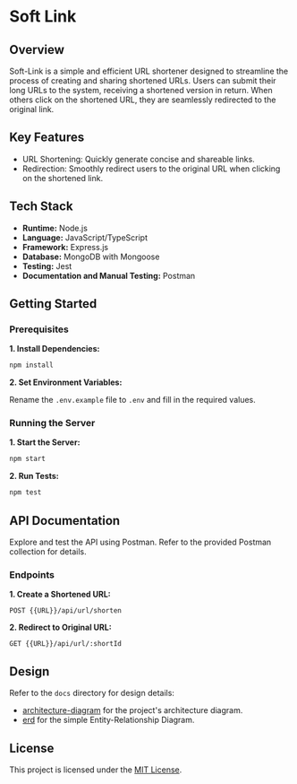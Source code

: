 # Soft Link

## Overview

Soft-Link is a simple and efficient URL shortener designed to streamline the process of creating and sharing shortened URLs. Users can submit their long URLs to the system, receiving a shortened version in return. When others click on the shortened URL, they are seamlessly redirected to the original link.

## Key Features

- URL Shortening: Quickly generate concise and shareable links.
- Redirection: Smoothly redirect users to the original URL when clicking on the shortened link.

## Tech Stack

- **Runtime:** Node.js
- **Language:** JavaScript/TypeScript
- **Framework:** Express.js
- **Database:** MongoDB with Mongoose
- **Testing:** Jest
- **Documentation and Manual Testing:** Postman

## Getting Started

### Prerequisites

**1. Install Dependencies:**

```bash
npm install
```

**2. Set Environment Variables:**

Rename the `.env.example` file to `.env` and fill in the required values.

### Running the Server

**1. Start the Server:**

```bash
npm start
```

**2. Run Tests:**

```bash
npm test
```

## API Documentation

Explore and test the API using Postman. Refer to the provided Postman collection for details.

### Endpoints

**1. Create a Shortened URL:**

```http
POST {{URL}}/api/url/shorten
```

**2. Redirect to Original URL:**

```http
GET {{URL}}/api/url/:shortId
```

## Design

Refer to the `docs` directory for design details:

- [architecture-diagram](./docs/architecture-digram/arch-digram.png) for the project's architecture diagram.
- [erd](./docs/erd/erd.png) for the simple Entity-Relationship Diagram.

## License

This project is licensed under the [MIT License](./LICENSE).

